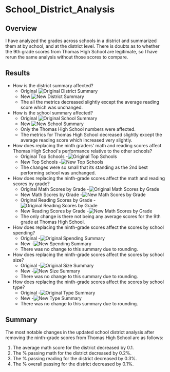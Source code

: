 # School_District_Analysis

## Overview
I have analyzed the grades across schools in a district and summarized them at by school, and at the district level. There is doubts as to whether the 9th grade scores from Thomas High School are legitimate, so I have rerun the same analysis without those scores to compare. 

## Results
- How is the district summary affected?
    - Original
        ![Original District Summary](Resources/original_district_summary.png)
    - New
        ![New District Summary](Resources/new_district_summary.png)
    - The all the metrics decreased slightly except the average reading score which was unchanged. 
- How is the school summary affected?
    - Original
        ![Original School Summary](Resources/original_school_summary.png)
    - New
        ![New School Summary](Resources/new_school_summary.png)
    - Only the Thomas High School numbers were affected.
    - The metrics for Thomas High School decreased slightly except the average reading score which increased very slightly.
- How does replacing the ninth graders' math and reading scores affect Thomas High School's performance relative to the other schools?
    - Original Top Schools
        -![Original Top Schools](Resources/original_top_5.png)
    - New Top Schools
        -![New Top Schools](Resources/new_top_5.png)
    - The changes were so small that its standing as the 2nd best performing school was unchanged. 
- How does replacing the ninth-grade scores affect the math and reading scores by grade?
    - Original Math Scores by Grade
        -![Original Math Scores by Grade](Resources/original_math_scores_by_grade.png)
    - New Math Scores by Grade
        -![New Math Scores by Grade](Resources/new_math_scores_by_grade.png)
    - Original Reading Scores by Grade
        -![Original Reading Scores by Grade](Resources/original_reading_scores_by_grade.png)
    - New Reading Scores by Grade
        -![New Math Scores by Grade](Resources/new_reading_scores_by_grade.png)
    - The only change is there not being any average scores for the 9th grade at Thomas High School.
- How does replacing the ninth-grade scores affect the scores by school spending?
    - Original
        -![Original Spending Summary](Resources/original_spending_summary.png)
    - New
        -![New Spending Summary](Resources/new_spending_summary.png)
    - There was no change to this summary due to rounding.
- How does replacing the ninth-grade scores affect the scores by school size?
    - Original
        -![Original Size Summary](Resources/original_size_summary.png)
    - New
        -![New Size Summary](Resources/new_size_summary.png)
    - There was no change to this summary due to rounding.
- How does replacing the ninth-grade scores affect the scores by school type?
    - Original
        -![Original Type Summary](Resources/original_type_summary.png)
    - New
        -![New Type Summary](Resources/new_type_summary.png)
    - There was no change to this summary due to rounding.

## Summary
The most notable changes in the updated school district analysis after removing the ninth-grade scores from Thomas High School are as follows:

1. The average math score for the district decreased by 0.1.
2. The % passing math for the district decreased by 0.2%.
3. The % passing reading for the district decreased by 0.3%.
4. The % overall passing for the district decreased by 0.1%.